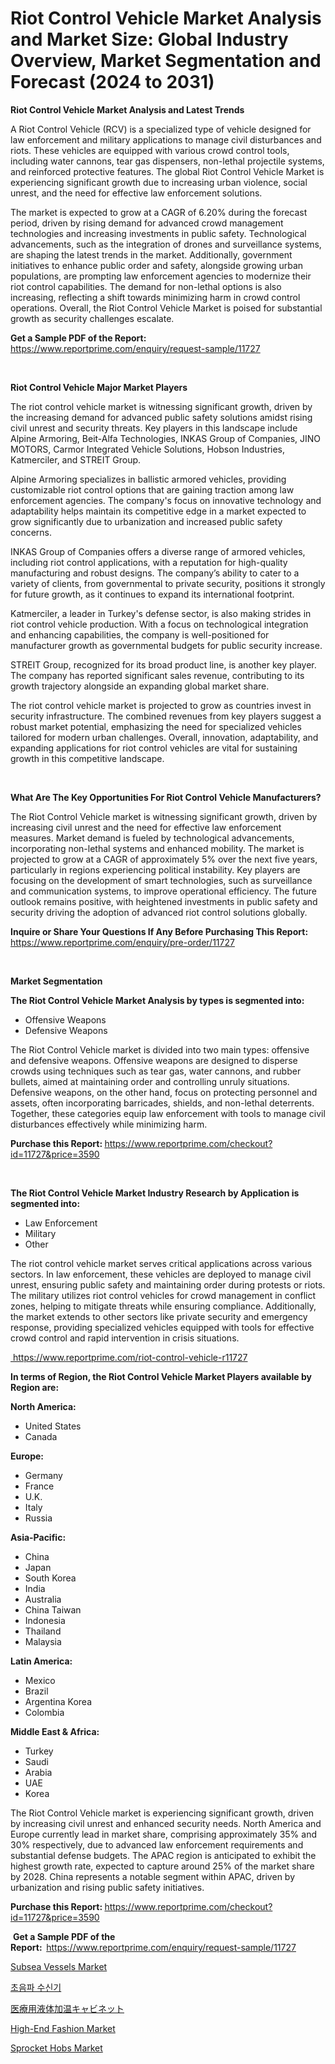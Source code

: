<p><h1>Riot Control Vehicle Market Analysis and Market Size: Global Industry Overview, Market Segmentation and Forecast (2024 to 2031)</h1></p><p><strong>Riot Control Vehicle Market Analysis and Latest Trends</strong></p>
<p><p>A Riot Control Vehicle (RCV) is a specialized type of vehicle designed for law enforcement and military applications to manage civil disturbances and riots. These vehicles are equipped with various crowd control tools, including water cannons, tear gas dispensers, non-lethal projectile systems, and reinforced protective features. The global Riot Control Vehicle Market is experiencing significant growth due to increasing urban violence, social unrest, and the need for effective law enforcement solutions.</p><p>The market is expected to grow at a CAGR of 6.20% during the forecast period, driven by rising demand for advanced crowd management technologies and increasing investments in public safety. Technological advancements, such as the integration of drones and surveillance systems, are shaping the latest trends in the market. Additionally, government initiatives to enhance public order and safety, alongside growing urban populations, are prompting law enforcement agencies to modernize their riot control capabilities. The demand for non-lethal options is also increasing, reflecting a shift towards minimizing harm in crowd control operations. Overall, the Riot Control Vehicle Market is poised for substantial growth as security challenges escalate.</p></p>
<p><strong>Get a Sample PDF of the Report:&nbsp;</strong> <a href="https://www.reportprime.com/enquiry/request-sample/11727">https://www.reportprime.com/enquiry/request-sample/11727</a></p>
<p>&nbsp;</p>
<p><strong>Riot Control Vehicle Major Market Players</strong></p>
<p><p>The riot control vehicle market is witnessing significant growth, driven by the increasing demand for advanced public safety solutions amidst rising civil unrest and security threats. Key players in this landscape include Alpine Armoring, Beit-Alfa Technologies, INKAS Group of Companies, JINO MOTORS, Carmor Integrated Vehicle Solutions, Hobson Industries, Katmerciler, and STREIT Group.</p><p>Alpine Armoring specializes in ballistic armored vehicles, providing customizable riot control options that are gaining traction among law enforcement agencies. The company's focus on innovative technology and adaptability helps maintain its competitive edge in a market expected to grow significantly due to urbanization and increased public safety concerns.</p><p>INKAS Group of Companies offers a diverse range of armored vehicles, including riot control applications, with a reputation for high-quality manufacturing and robust designs. The company’s ability to cater to a variety of clients, from governmental to private security, positions it strongly for future growth, as it continues to expand its international footprint.</p><p>Katmerciler, a leader in Turkey's defense sector, is also making strides in riot control vehicle production. With a focus on technological integration and enhancing capabilities, the company is well-positioned for manufacturer growth as governmental budgets for public security increase.</p><p>STREIT Group, recognized for its broad product line, is another key player. The company has reported significant sales revenue, contributing to its growth trajectory alongside an expanding global market share.</p><p>The riot control vehicle market is projected to grow as countries invest in security infrastructure. The combined revenues from key players suggest a robust market potential, emphasizing the need for specialized vehicles tailored for modern urban challenges. Overall, innovation, adaptability, and expanding applications for riot control vehicles are vital for sustaining growth in this competitive landscape.</p></p>
<p>&nbsp;</p>
<p><strong>What Are The Key Opportunities For Riot Control Vehicle Manufacturers?</strong></p>
<p><p>The Riot Control Vehicle market is witnessing significant growth, driven by increasing civil unrest and the need for effective law enforcement measures. Market demand is fueled by technological advancements, incorporating non-lethal systems and enhanced mobility. The market is projected to grow at a CAGR of approximately 5% over the next five years, particularly in regions experiencing political instability. Key players are focusing on the development of smart technologies, such as surveillance and communication systems, to improve operational efficiency. The future outlook remains positive, with heightened investments in public safety and security driving the adoption of advanced riot control solutions globally.</p></p>
<p><strong>Inquire or Share Your Questions If Any Before Purchasing This Report:</strong> <a href="https://www.reportprime.com/enquiry/pre-order/11727">https://www.reportprime.com/enquiry/pre-order/11727</a></p>
<p>&nbsp;</p>
<p><strong>Market Segmentation</strong></p>
<p><strong>The Riot Control Vehicle Market Analysis by types is segmented into:</strong></p>
<p><ul><li>Offensive Weapons</li><li>Defensive Weapons</li></ul></p>
<p><p>The Riot Control Vehicle market is divided into two main types: offensive and defensive weapons. Offensive weapons are designed to disperse crowds using techniques such as tear gas, water cannons, and rubber bullets, aimed at maintaining order and controlling unruly situations. Defensive weapons, on the other hand, focus on protecting personnel and assets, often incorporating barricades, shields, and non-lethal deterrents. Together, these categories equip law enforcement with tools to manage civil disturbances effectively while minimizing harm.</p></p>
<p><strong>Purchase this Report:&nbsp;</strong><a href="https://www.reportprime.com/checkout?id=11727&price=3590">https://www.reportprime.com/checkout?id=11727&price=3590</a></p>
<p>&nbsp;</p>
<p><strong>The Riot Control Vehicle Market Industry Research by Application is segmented into:</strong></p>
<p><ul><li>Law Enforcement</li><li>Military</li><li>Other</li></ul></p>
<p><p>The riot control vehicle market serves critical applications across various sectors. In law enforcement, these vehicles are deployed to manage civil unrest, ensuring public safety and maintaining order during protests or riots. The military utilizes riot control vehicles for crowd management in conflict zones, helping to mitigate threats while ensuring compliance. Additionally, the market extends to other sectors like private security and emergency response, providing specialized vehicles equipped with tools for effective crowd control and rapid intervention in crisis situations.</p></p>
<p><a href="https://www.reportprime.com/riot-control-vehicle-r11727">&nbsp;https://www.reportprime.com/riot-control-vehicle-r11727</a></p>
<p><strong>In terms of Region, the Riot Control Vehicle Market Players available by Region are:</strong></p>
<p>
    <p> <strong> North America: </strong>
        <ul>
            <li>United States</li>
            <li>Canada</li>
        </ul>
        </p> 
    <p> <strong> Europe: </strong>
        <ul>
            <li>Germany</li>
            <li>France</li>
            <li>U.K.</li>
            <li>Italy</li>
            <li>Russia</li>
        </ul>
        </p> 
    <p> <strong> Asia-Pacific: </strong>
        <ul>
            <li>China</li>
            <li>Japan</li>
            <li>South Korea</li>
            <li>India</li>
            <li>Australia</li>
            <li>China Taiwan</li>
            <li>Indonesia</li>
            <li>Thailand</li>
            <li>Malaysia</li>
        </ul>
        </p> 
    <p> <strong> Latin America: </strong>
        <ul>
            <li>Mexico</li>
            <li>Brazil</li>
            <li>Argentina Korea</li>
            <li>Colombia</li>
        </ul>
        </p> 
    <p> <strong> Middle East & Africa: </strong>
        <ul>
            <li>Turkey</li>
            <li>Saudi</li>
            <li>Arabia</li>
            <li>UAE</li>
            <li>Korea</li>
        </ul>
    </p>
    </p>
<p><p>The Riot Control Vehicle market is experiencing significant growth, driven by increasing civil unrest and enhanced security needs. North America and Europe currently lead in market share, comprising approximately 35% and 30% respectively, due to advanced law enforcement requirements and substantial defense budgets. The APAC region is anticipated to exhibit the highest growth rate, expected to capture around 25% of the market share by 2028. China represents a notable segment within APAC, driven by urbanization and rising public safety initiatives.</p></p>
<p><strong>Purchase this Report: </strong><a href="https://www.reportprime.com/checkout?id=11727&price=3590">https://www.reportprime.com/checkout?id=11727&price=3590</a></p>
<p>&nbsp;<strong>Get a Sample PDF of the Report:&nbsp;&nbsp;</strong><a href="https://www.reportprime.com/enquiry/request-sample/11727">https://www.reportprime.com/enquiry/request-sample/11727</a></p>
<p><strong></strong></p>
<p><p><a href="https://github.com/ChiragRp1/Market-Research-Report-List-6/blob/main/subsea-vessels-market.md">Subsea Vessels Market</a></p><p><a href="https://medium.com/@bobbykihnyt57786/%EC%B4%88%EC%9D%8C%ED%8C%8C-%EC%88%98%EC%8B%A0%EA%B8%B0-%EC%8B%9C%EC%9E%A5-%EC%A0%90%EC%9C%A0%EC%9C%A8-%EB%B0%8F-%EC%8B%9C%EC%9E%A5-%EB%B6%84%EC%84%9D-2024%EB%85%84%EB%B6%80%ED%84%B0-2031%EB%85%84%EA%B9%8C%EC%A7%80%EC%9D%98-%EC%84%B1%EC%9E%A5-%EC%B6%94%EC%84%B8-%EB%B0%8F-%EC%98%88%EC%B8%A1-f764788e3956">초음파 수신기</a></p><p><a href="https://medium.com/@rosaleen41t7a/%E5%8C%BB%E7%99%82%E7%94%A8%E6%B6%B2%E4%BD%93%E6%B8%A9%E8%94%B5%E5%BA%AB%E6%A5%AD%E7%95%8C%E3%82%A4%E3%83%B3%E3%82%B5%E3%82%A4%E3%83%88%E3%83%AC%E3%83%9D%E3%83%BC%E3%83%88-%E5%8C%BB%E7%99%82%E7%94%A8%E6%B6%B2%E4%BD%93%E6%B8%A9%E8%94%B5%E5%BA%AB%E5%B8%82%E5%A0%B4%E3%81%AE%E3%83%88%E3%83%AC%E3%83%B3%E3%83%89-%E3%82%A2%E3%83%97%E3%83%AA%E3%82%B1%E3%83%BC%E3%82%B7%E3%83%A7%E3%83%B3-%E3%81%8A%E3%82%88%E3%81%B3%E7%AB%B6%E4%BA%89%E7%92%B0%E5%A2%83%E3%81%AE%E5%88%86%E6%9E%90-2024%E5%B9%B4-2031%E5%B9%B4-3f4f541c37f5">医療用液体加温キャビネット</a></p><p><a href="https://issuu.com/reportprime-2/docs/high-end-fashion-market-size-2030.p_48b51b8991cbf9">High-End Fashion Market</a></p><p><a href="https://medium.com/@kartik.reportprime/sprocket-hobs-market-a-global-and-regional-analysis-2024-2031-0c7927eac60f">Sprocket Hobs Market</a></p></p>